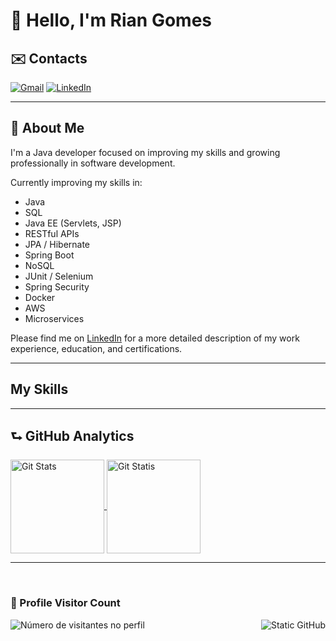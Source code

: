# 👋 Hello, I'm Rian Gomes

## ✉️ Contacts

  <p align="left">
    <a href="https://mail.google.com/mail/u/1/?hl=en&tf=cm&fs=1&to=devrgomes@gmail.com" title="Gmail">
    <img src="https://img.shields.io/badge/-Gmail-FF0000?style=flat-square&labelColor=FF0000&logo=gmail&logoColor=white&link=LINK-DO-SEU-GMAIL" alt="Gmail"/></a>
    <a href="https://www.linkedin.com/in/devrgomes/" title="LinkedIn">
    <img src="https://img.shields.io/badge/-Linkedin-0e76a8?style=flat-square&logo=Linkedin&logoColor=white&link=LINK-DO-SEU-LINKEDIN" alt="LinkedIn"/></a>
  </p>

---

## 👤 About Me

  I'm a Java developer focused on improving my skills and growing professionally in software development.
  
  Currently improving my skills in:
  
  * Java
  * SQL
  * Java EE (Servlets, JSP)
  * RESTful APIs
  * JPA / Hibernate
  * Spring Boot
  * NoSQL
  * JUnit / Selenium
  * Spring Security
  * Docker
  * AWS
  * Microservices
  
  Please find me on [LinkedIn](https://www.linkedin.com/in/devrgomes/) for a more detailed description of my work experience, education, and certifications.

---

##  My Skills

<link rel="stylesheet" type='text/css' href="https://cdn.jsdelivr.net/gh/devicons/devicon@latest/devicon.min.css" />

---

## ⮑ GitHub Analytics

  <a href="https://github.com/anuraghazra/github-readme-stats">
    <img 
      alt="Git Stats"
      height=150 
      align="center" 
      src="https://github-readme-stats.vercel.app/api?username=devrgomes&include_all_commits=true&hide=contribs,issues&card_width=500&theme=dark" 
      />
  </a>
  <a href="https://github.com/anuraghazra/convoychat">
    <img 
      alt="Git Statis"
      height=150 
      align="center" 
      src="https://github-readme-stats.vercel.app/api/top-langs?username=devrgomes&layout=compact&card_width=385&theme=dark"
      />
  </a>
  
---

<br>
<div>
  <h3><b>📍 Profile Visitor Count</b></h3>
</div>
<a href="https://github.com/devrgomes"> <img align="right" src="https://img.shields.io/static/v1?label=GitHub&message=devrgomes&color=f8efd4&style=for-the-badge&logo=GitHub" alt="Static GitHub"></a>
<p align="left">
  <img src="https://profile-counter.glitch.me/devrgomes/count.svg" alt="Número de visitantes no perfil"/>
</p>
